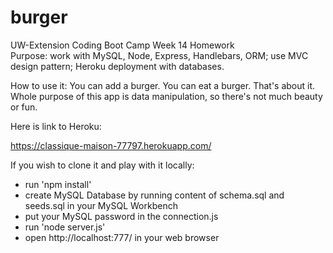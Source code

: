 # burger
UW-Extension Coding Boot Camp Week  14 Homework  
Purpose: work with MySQL, Node, Express, Handlebars, ORM; use MVC design pattern; Heroku deployment with databases.

How to use it: You can add a burger. You can eat a burger. That's about it. Whole purpose of this app is data manipulation, so there's not much beauty or fun.

Here is link to Heroku:

https://classique-maison-77797.herokuapp.com/

If you wish to clone it and play with it locally: 
* run 'npm install'
* create MySQL Database by running content of schema.sql and seeds.sql in your MySQL Workbench
* put your MySQL password in the connection.js
* run 'node server.js'
* open http://localhost:777/ in your web browser
